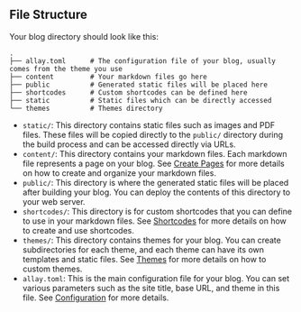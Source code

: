 ## File Structure

Your blog directory should look like this:

```
.
├── allay.toml      # The configuration file of your blog, usually comes from the theme you use
├── content         # Your markdown files go here
├── public          # Generated static files will be placed here
├── shortcodes      # Custom shortcodes can be defined here
├── static          # Static files which can be directly accessed
└── themes          # Themes directory
```

- `static/`: This directory contains static files such as images and PDF files. These files will be copied directly to
  the `public/` directory during the build process and can be accessed directly via URLs.
- `content/`: This directory contains your markdown files. Each markdown file represents a page on your blog.
  See [Create Pages](../contents/create-pages.md) for more details on how to create and organize your markdown files.
- `public/`: This directory is where the generated static files will be placed after building your blog. You can deploy
  the contents of this directory to your web server.
- `shortcodes/`: This directory is for custom shortcodes that you can define to use in your markdown files.
  See [Shortcodes](../extra-functions/shortcode.md) for more details on how to create and use shortcodes.
- `themes/`: This directory contains themes for your blog. You can create subdirectories for each theme, and each theme
  can have its own templates and static files. See [Themes](../themes/index.md) for more details on how to custom
  themes.
- `allay.toml`: This is the main configuration file for your blog. You can set various parameters such as the site
  title, base URL, and theme in this file. See [Configuration](../configuration/index.md) for more details.
